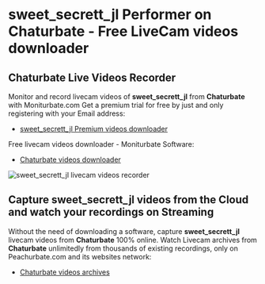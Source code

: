 # sweet_secrett_jl Performer on Chaturbate - Free LiveCam videos downloader

## Chaturbate Live Videos Recorder

Monitor and record livecam videos of **sweet_secrett_jl** from **Chaturbate** with Moniturbate.com
Get a premium trial for free by just and only registering with your Email address:
* [sweet_secrett_jl Premium videos downloader](https://moniturbate.com/request-demo-licence-key.html)

Free livecam videos downloader - Moniturbate Software:
* [Chaturbate videos downloader](https://moniturbate.com/moniturbate-download-software.html)

![sweet_secrett_jl livecam videos recorder](https://peachurnet.com/templates/moniturbate-software.png)


## Capture sweet_secrett_jl videos from the Cloud and watch your recordings on Streaming

Without the need of downloading a software, capture **sweet_secrett_jl** livecam videos from **Chaturbate** 100% online.
Watch Livecam archives from **Chaturbate** unlimitedly from thousands of existing recordings, only on Peachurbate.com and its websites network:
* [Chaturbate videos archives](https://peachurnet.com/)